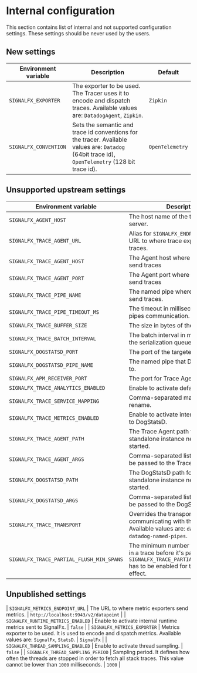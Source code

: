 # Internal configuration

This section contains list of internal and not supported configuration settings.
These settings should be never used by the users.

## New settings

| Environment variable | Description | Default |
|-|-|-|
| `SIGNALFX_EXPORTER` | The exporter to be used. The Tracer uses it to encode and dispatch traces. Available values are: `DatadogAgent`, `Zipkin`. | `Zipkin` |
| `SIGNALFX_CONVENTION` | Sets the semantic and trace id conventions for the tracer. Available values are: `Datadog` (64bit trace id), `OpenTelemetry` (128 bit trace id). | `OpenTelemetry` |

## Unsupported upstream settings

| Environment variable | Description | Default |
|-|-|-|
| `SIGNALFX_AGENT_HOST` | The host name of the targeted SatsD server. |  |
| `SIGNALFX_TRACE_AGENT_URL` | Alias for `SIGNALFX_ENDPOINT_URL`. The URL to where trace exporters send traces. | `http://localhost:9411/api/v2/spans` |
| `SIGNALFX_TRACE_AGENT_HOST` | The Agent host where the Tracer can send traces | `localhost` |
| `SIGNALFX_TRACE_AGENT_PORT` | The Agent port where the Tracer can send traces | `9411` |
| `SIGNALFX_TRACE_PIPE_NAME` | The named pipe where the Tracer can send traces. |  |
| `SIGNALFX_TRACE_PIPE_TIMEOUT_MS` | The timeout in milliseconds for named pipes communication. | `100` |
| `SIGNALFX_TRACE_BUFFER_SIZE` | The size in bytes of the trace buffer. | `1024 * 1024 * 10 (10MB)` |
| `SIGNALFX_TRACE_BATCH_INTERVAL` | The batch interval in milliseconds for the serialization queue. | `100` |
| `SIGNALFX_DOGSTATSD_PORT` | The port of the targeted StatsD server. | `8125` |
| `SIGNALFX_DOGSTATSD_PIPE_NAME` | The named pipe that DogStatsD binds to. |  |
| `SIGNALFX_APM_RECEIVER_PORT` | The port for Trace Agent binding. | `8126` |
| `SIGNALFX_TRACE_ANALYTICS_ENABLED` | Enable to activate default Analytics. | `false` |
| `SIGNALFX_TRACE_SERVICE_MAPPING` | Comma-separated map of services to rename. | `"key1:val1,key2:val2"` |
| `SIGNALFX_TRACE_METRICS_ENABLED` | Enable to activate internal metrics sent to DogStatsD. | `false` |
| `SIGNALFX_TRACE_AGENT_PATH` | The Trace Agent path for when a standalone instance needs to be started. |  |
| `SIGNALFX_TRACE_AGENT_ARGS` | Comma-separated list of arguments to be passed to the Trace Agent process. |  |
| `SIGNALFX_DOGSTATSD_PATH` | The DogStatsD path for when a standalone instance needs to be started. |  |
| `SIGNALFX_DOGSTATSD_ARGS` | Comma-separated list of arguments to be passed to the DogStatsD pricess. |  |
| `SIGNALFX_TRACE_TRANSPORT` | Overrides the transport to use for communicating with the trace agent. Available values are: `datagod-tcp`, `datadog-named-pipes`. | `null` |
| `SIGNALFX_TRACE_PARTIAL_FLUSH_MIN_SPANS` | The minimum number of closed spans in a trace before it's partially flushed. `SIGNALFX_TRACE_PARTIAL_FLUSH_ENABLED` has to be enabled for this to take effect. | `500` |

## Unpublished settings

| `SIGNALFX_METRICS_ENDPOINT_URL` | The URL to where metric exporters send metrics. | `http://localhost:9943/v2/datapoint` |
| `SIGNALFX_RUNTIME_METRICS_ENABLED` | Enable to activate internal runtime metrics sent to SignalFx. | `false` |
| `SIGNALFX_METRICS_EXPORTER` | Metrics exporter to be used. It is used to encode and dispatch metrics. Available values are: `SignalFx`, `StatsD`. | `SignalFx` |
| `SIGNALFX_THREAD_SAMPLING_ENABLED` | Enable to activate thread sampling. | `false` |
| `SIGNALFX_THREAD_SAMPLING_PERIOD` | Sampling period. It defines how often the threads are stopped in order to fetch all stack traces. This value cannot be lower than `1000` milliseconds. | `1000` |
